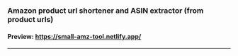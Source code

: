 ### Amazon product url shortener and ASIN extractor (from product urls)

#### Preview: <https://small-amz-tool.netlify.app/>

---
